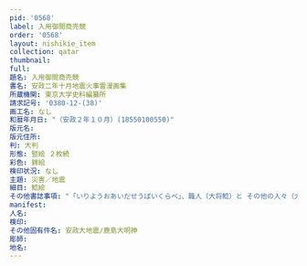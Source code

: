 ```yaml
---
pid: '0568'
label: 入用御間商売競
order: '0568'
layout: nishikie_item
collection: qatar
thumbnail: 
full: 
題名: 入用御間商売競
書名: 安政二年十月地震火事雷漫画集
所蔵機関: 東京大学史料編纂所
請求記号: '0380-12-(38)'
画工名: なし
和暦年月日: "（安政２年１０月）(18550100550)"
版元名: 
版元住所: 
判: 大判
形態: 竪絵 ２枚続
彩色: 錦絵
検印状況: なし
主題: 災害／地震
細目: 鯰絵
その他書誌事項: "「いりようおあいだせうばいくらべ」、職人（大将鯰）と その他の人々（大将かしま）との争いの図"
manifest: 
人名: 
検印: 
その他固有件名: 安政大地震/鹿島大明神
彫師: 
地名: 
---
```


